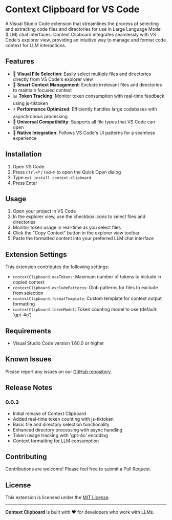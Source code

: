 # Context Clipboard for VS Code

A Visual Studio Code extension that streamlines the process of selecting and extracting code files and directories for use in Large Language Model (LLM) chat interfaces. Context Clipboard integrates seamlessly with VS Code's explorer view, providing an intuitive way to manage and format code context for LLM interactions.

## Features

- 📁 **Visual File Selection**: Easily select multiple files and directories directly from VS Code's explorer view
- 🎯 **Smart Context Management**: Exclude irrelevant files and directories to maintain focused context
- 📊 **Token Tracking**: Monitor token consumption with real-time feedback using js-tiktoken
- ⚡ **Performance Optimized**: Efficiently handles large codebases with asynchronous processing
- 🔄 **Universal Compatibility**: Supports all file types that VS Code can open
- 🎨 **Native Integration**: Follows VS Code's UI patterns for a seamless experience

## Installation

1. Open VS Code
2. Press `Ctrl+P` / `Cmd+P` to open the Quick Open dialog
3. Type `ext install context-clipboard`
4. Press Enter

## Usage

1. Open your project in VS Code
2. In the explorer view, use the checkbox icons to select files and directories
3. Monitor token usage in real-time as you select files
4. Click the "Copy Context" button in the explorer view toolbar
5. Paste the formatted content into your preferred LLM chat interface

## Extension Settings

This extension contributes the following settings:

* `contextClipboard.maxTokens`: Maximum number of tokens to include in copied context
* `contextClipboard.excludePatterns`: Glob patterns for files to exclude from selection
* `contextClipboard.formatTemplate`: Custom template for context output formatting
* `contextClipboard.tokenModel`: Token counting model to use (default: 'gpt-4o')

## Requirements

- Visual Studio Code version 1.60.0 or higher

## Known Issues

Please report any issues on our [GitHub repository](https://github.com/yourusername/context-clipboard/issues).

## Release Notes

### 0.0.3
- Initial release of Context Clipboard
- Added real-time token counting with js-tiktoken
- Basic file and directory selection functionality
- Enhanced directory processing with async handling
- Token usage tracking with 'gpt-4o' encoding
- Context formatting for LLM consumption

## Contributing

Contributions are welcome! Please feel free to submit a Pull Request.

## License

This extension is licensed under the [MIT License](LICENSE).

---

**Context Clipboard** is built with ❤️ for developers who work with LLMs.